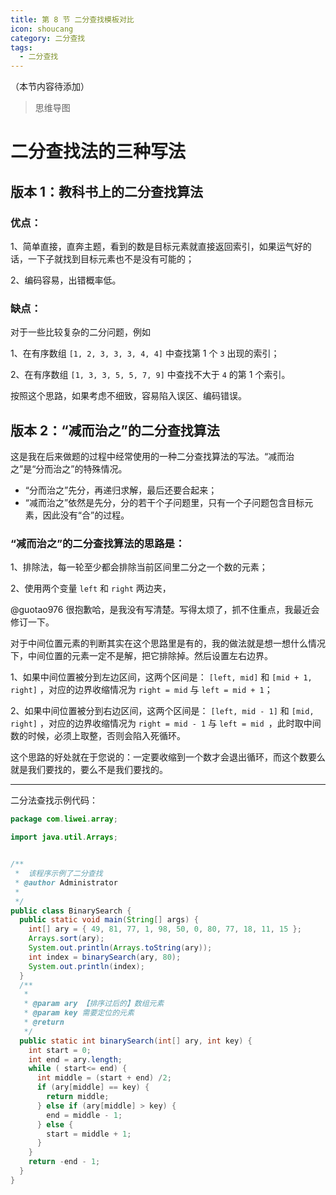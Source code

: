 ```yaml
---
title: 第 8 节 二分查找模板对比
icon: shoucang
category: 二分查找
tags:
  - 二分查找
---
```


（本节内容待添加）


> 思维导图

## 


# 二分查找法的三种写法



## 版本 1：教科书上的二分查找算法





### 优点：

1、简单直接，直奔主题，看到的数是目标元素就直接返回索引，如果运气好的话，一下子就找到目标元素也不是没有可能的；

2、编码容易，出错概率低。

### 缺点：

对于一些比较复杂的二分问题，例如

1、在有序数组 `[1, 2, 3, 3, 3, 4, 4]` 中查找第 $1$ 个 `3` 出现的索引；

2、在有序数组 `[1, 3, 3, 5, 5, 7, 9]` 中查找不大于 `4` 的第 1 个索引。

按照这个思路，如果考虑不细致，容易陷入误区、编码错误。








## 版本 2：“减而治之”的二分查找算法

这是我在后来做题的过程中经常使用的一种二分查找算法的写法。“减而治之”是“分而治之”的特殊情况。

+ “分而治之”先分，再递归求解，最后还要合起来；
+ “减而治之”依然是先分，分的若干个子问题里，只有一个子问题包含目标元素，因此没有“合”的过程。

### “减而治之”的二分查找算法的思路是：

1、排除法，每一轮至少都会排除当前区间里二分之一个数的元素；

2、使用两个变量 `left` 和 `right` 两边夹，



@guotao976 很抱歉哈，是我没有写清楚。写得太烦了，抓不住重点，我最近会修订一下。

对于中间位置元素的判断其实在这个思路里是有的，我的做法就是想一想什么情况下，中间位置的元素一定不是解，把它排除掉。然后设置左右边界。

1、如果中间位置被分到左边区间，这两个区间是： `[left, mid]` 和 `[mid + 1, right]` ，对应的边界收缩情况为 `right = mid` 与 `left = mid + 1`；

2、如果中间位置被分到右边区间，这两个区间是： `[left, mid - 1]` 和 `[mid, right]` ，对应的边界收缩情况为 `right = mid - 1` 与 `left = mid `，此时取中间数的时候，必须上取整，否则会陷入死循环。

这个思路的好处就在于您说的：一定要收缩到一个数才会退出循环，而这个数要么就是我们要找的，要么不是我们要找的。

---

二分法查找示例代码：

```java
package com.liwei.array;

import java.util.Arrays;


/**
 *  该程序示例了二分查找
 * @author Administrator
 *
 */
public class BinarySearch {
  public static void main(String[] args) {
    int[] ary = { 49, 81, 77, 1, 98, 50, 0, 80, 77, 18, 11, 15 };
    Arrays.sort(ary);
    System.out.println(Arrays.toString(ary));
    int index = binarySearch(ary, 80);
    System.out.println(index);
  }
  /**
   * 
   * @param ary 【排序过后的】数组元素
   * @param key 需要定位的元素
   * @return
   */
  public static int binarySearch(int[] ary, int key) {
    int start = 0;
    int end = ary.length;
    while ( start<= end) {
      int middle = (start + end) /2;
      if (ary[middle] == key) {
        return middle;
      } else if (ary[middle] > key) {
        end = middle - 1;
      } else {
        start = middle + 1;
      }
    }
    return -end - 1;
  }
}
```



